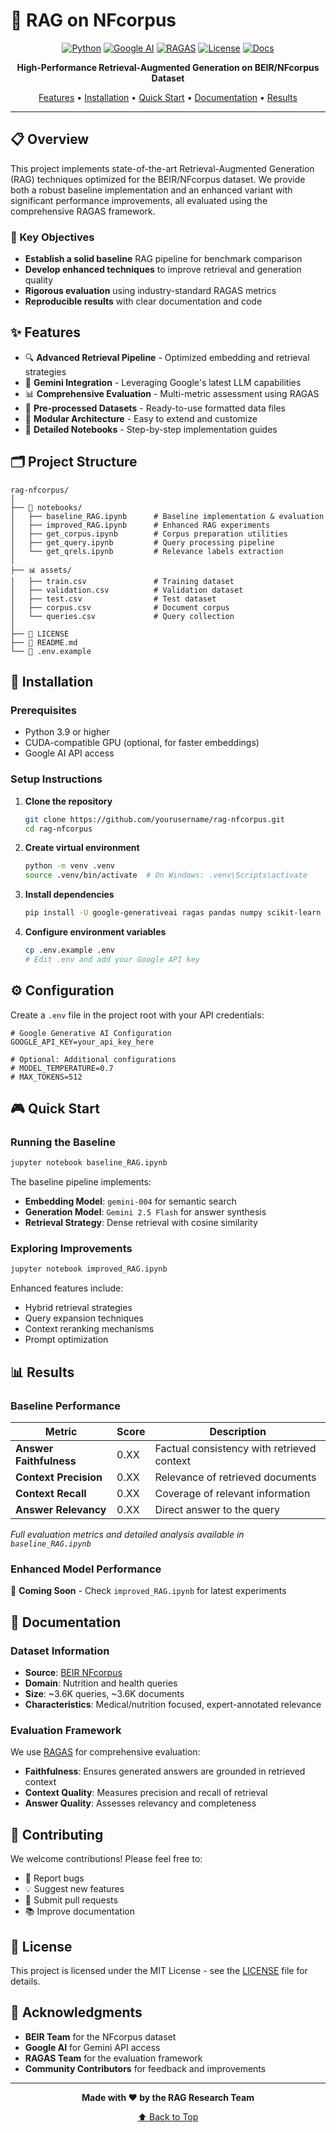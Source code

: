 # 🚀 RAG on NFcorpus

<div align="center">

[![Python](https://img.shields.io/badge/python-3.9%2B-blue)](https://www.python.org/)
[![Google AI](https://img.shields.io/badge/Google%20AI-Gemini-4285F4)](https://ai.google.dev/)
[![RAGAS](https://img.shields.io/badge/eval-RAGAS-green)](https://github.com/explodinggradients/ragas)
[![License](https://img.shields.io/badge/license-MIT-yellow)](LICENSE)
[![Docs](https://img.shields.io/badge/docs-latest-blue)](notebooks/)

**High-Performance Retrieval-Augmented Generation on BEIR/NFcorpus Dataset**

[Features](#-features) • [Installation](#-installation) • [Quick Start](#-quick-start) • [Documentation](#-documentation) • [Results](#-results)

</div>

---

## 📋 Overview

This project implements state-of-the-art Retrieval-Augmented Generation (RAG) techniques optimized for the BEIR/NFcorpus dataset. We provide both a robust baseline implementation and an enhanced variant with significant performance improvements, all evaluated using the comprehensive RAGAS framework.

### 🎯 Key Objectives
- **Establish a solid baseline** RAG pipeline for benchmark comparison
- **Develop enhanced techniques** to improve retrieval and generation quality
- **Rigorous evaluation** using industry-standard RAGAS metrics
- **Reproducible results** with clear documentation and code

## ✨ Features

- 🔍 **Advanced Retrieval Pipeline** - Optimized embedding and retrieval strategies
- 🤖 **Gemini Integration** - Leveraging Google's latest LLM capabilities
- 📊 **Comprehensive Evaluation** - Multi-metric assessment using RAGAS
- 📁 **Pre-processed Datasets** - Ready-to-use formatted data files
- 🔧 **Modular Architecture** - Easy to extend and customize
- 📝 **Detailed Notebooks** - Step-by-step implementation guides

## 🗂️ Project Structure

```
rag-nfcorpus/
│
├── 📓 notebooks/
│   ├── baseline_RAG.ipynb      # Baseline implementation & evaluation
│   ├── improved_RAG.ipynb      # Enhanced RAG experiments
│   ├── get_corpus.ipynb        # Corpus preparation utilities
│   ├── get_query.ipynb         # Query processing pipeline
│   └── get_qrels.ipynb         # Relevance labels extraction
│
├── 📊 assets/
│   ├── train.csv               # Training dataset
│   ├── validation.csv          # Validation dataset
│   ├── test.csv                # Test dataset
│   ├── corpus.csv              # Document corpus
│   └── queries.csv             # Query collection
│
├── 📄 LICENSE
├── 📖 README.md
└── 🔐 .env.example
```

## 🚀 Installation

### Prerequisites

- Python 3.9 or higher
- CUDA-compatible GPU (optional, for faster embeddings)
- Google AI API access

### Setup Instructions

1. **Clone the repository**
   ```bash
   git clone https://github.com/yourusername/rag-nfcorpus.git
   cd rag-nfcorpus
   ```

2. **Create virtual environment**
   ```bash
   python -m venv .venv
   source .venv/bin/activate  # On Windows: .venv\Scripts\activate
   ```

3. **Install dependencies**
   ```bash
   pip install -U google-generativeai ragas pandas numpy scikit-learn jupyter python-dotenv
   ```

4. **Configure environment variables**
   ```bash
   cp .env.example .env
   # Edit .env and add your Google API key
   ```

## ⚙️ Configuration

Create a `.env` file in the project root with your API credentials:

```env
# Google Generative AI Configuration
GOOGLE_API_KEY=your_api_key_here

# Optional: Additional configurations
# MODEL_TEMPERATURE=0.7
# MAX_TOKENS=512
```

## 🎮 Quick Start

### Running the Baseline

```bash
jupyter notebook baseline_RAG.ipynb
```

The baseline pipeline implements:
- **Embedding Model**: `gemini-004` for semantic search
- **Generation Model**: `Gemini 2.5 Flash` for answer synthesis
- **Retrieval Strategy**: Dense retrieval with cosine similarity

### Exploring Improvements

```bash
jupyter notebook improved_RAG.ipynb
```

Enhanced features include:
- Hybrid retrieval strategies
- Query expansion techniques
- Context reranking mechanisms
- Prompt optimization

## 📊 Results

### Baseline Performance

| Metric | Score | Description |
|--------|-------|-------------|
| **Answer Faithfulness** | 0.XX | Factual consistency with retrieved context |
| **Context Precision** | 0.XX | Relevance of retrieved documents |
| **Context Recall** | 0.XX | Coverage of relevant information |
| **Answer Relevancy** | 0.XX | Direct answer to the query |

*Full evaluation metrics and detailed analysis available in `baseline_RAG.ipynb`*

### Enhanced Model Performance

🚧 **Coming Soon** - Check `improved_RAG.ipynb` for latest experiments

## 📖 Documentation

### Dataset Information

- **Source**: [BEIR NFcorpus](https://github.com/beir-cellar/beir)
- **Domain**: Nutrition and health queries
- **Size**: ~3.6K queries, ~3.6K documents
- **Characteristics**: Medical/nutrition focused, expert-annotated relevance

### Evaluation Framework

We use [RAGAS](https://github.com/explodinggradients/ragas) for comprehensive evaluation:

- **Faithfulness**: Ensures generated answers are grounded in retrieved context
- **Context Quality**: Measures precision and recall of retrieval
- **Answer Quality**: Assesses relevancy and completeness

## 🤝 Contributing

We welcome contributions! Please feel free to:

- 🐛 Report bugs
- 💡 Suggest new features
- 🔧 Submit pull requests
- 📚 Improve documentation

## 📄 License

This project is licensed under the MIT License - see the [LICENSE](LICENSE) file for details.

## 🙏 Acknowledgments

- **BEIR Team** for the NFcorpus dataset
- **Google AI** for Gemini API access
- **RAGAS Team** for the evaluation framework
- **Community Contributors** for feedback and improvements

---

<div align="center">

**Made with ❤️ by the RAG Research Team**

[⬆ Back to Top](#-rag-on-nfcorpus)

</div>